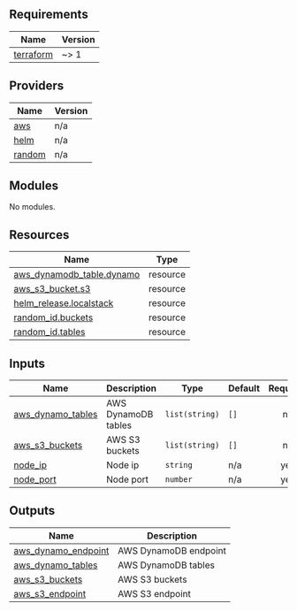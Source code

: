 <!-- BEGIN_TF_DOCS -->
## Requirements

| Name | Version |
|------|---------|
| <a name="requirement_terraform"></a> [terraform](#requirement\_terraform) | ~> 1 |

## Providers

| Name | Version |
|------|---------|
| <a name="provider_aws"></a> [aws](#provider\_aws) | n/a |
| <a name="provider_helm"></a> [helm](#provider\_helm) | n/a |
| <a name="provider_random"></a> [random](#provider\_random) | n/a |

## Modules

No modules.

## Resources

| Name | Type |
|------|------|
| [aws_dynamodb_table.dynamo](https://registry.terraform.io/providers/hashicorp/aws/latest/docs/resources/dynamodb_table) | resource |
| [aws_s3_bucket.s3](https://registry.terraform.io/providers/hashicorp/aws/latest/docs/resources/s3_bucket) | resource |
| [helm_release.localstack](https://registry.terraform.io/providers/hashicorp/helm/latest/docs/resources/release) | resource |
| [random_id.buckets](https://registry.terraform.io/providers/hashicorp/random/latest/docs/resources/id) | resource |
| [random_id.tables](https://registry.terraform.io/providers/hashicorp/random/latest/docs/resources/id) | resource |

## Inputs

| Name | Description | Type | Default | Required |
|------|-------------|------|---------|:--------:|
| <a name="input_aws_dynamo_tables"></a> [aws\_dynamo\_tables](#input\_aws\_dynamo\_tables) | AWS DynamoDB tables | `list(string)` | `[]` | no |
| <a name="input_aws_s3_buckets"></a> [aws\_s3\_buckets](#input\_aws\_s3\_buckets) | AWS S3 buckets | `list(string)` | `[]` | no |
| <a name="input_node_ip"></a> [node\_ip](#input\_node\_ip) | Node ip | `string` | n/a | yes |
| <a name="input_node_port"></a> [node\_port](#input\_node\_port) | Node port | `number` | n/a | yes |

## Outputs

| Name | Description |
|------|-------------|
| <a name="output_aws_dynamo_endpoint"></a> [aws\_dynamo\_endpoint](#output\_aws\_dynamo\_endpoint) | AWS DynamoDB endpoint |
| <a name="output_aws_dynamo_tables"></a> [aws\_dynamo\_tables](#output\_aws\_dynamo\_tables) | AWS DynamoDB tables |
| <a name="output_aws_s3_buckets"></a> [aws\_s3\_buckets](#output\_aws\_s3\_buckets) | AWS S3 buckets |
| <a name="output_aws_s3_endpoint"></a> [aws\_s3\_endpoint](#output\_aws\_s3\_endpoint) | AWS S3 endpoint |
<!-- END_TF_DOCS -->